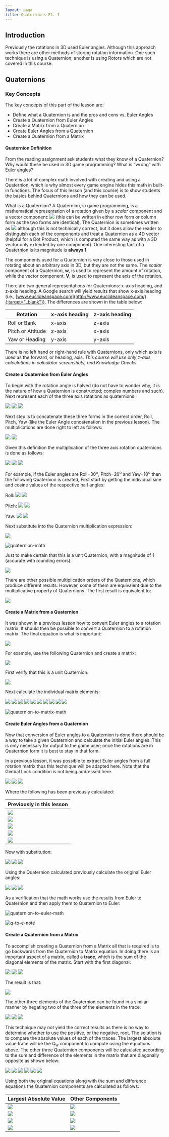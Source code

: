 ```yaml
---
layout: page
title: Quaternions Pt. 1
---
```

## Introduction
Previously the rotations in 3D used Euler angles. Although this approach works there are other methods of storing rotation information. One such technique is using a Quaternion; another is using Rotors which are not covered in this course.

## Quaternions
### Key Concepts
The key concepts of this part of the lesson are:
* Define what a Quaternion is and the pros and cons vs. Euler Angles
* Create a Quaternion from Euler Angles
* Create a Matrix from a Quaternion
* Create Euler Angles from a Quaternion
* Create a Quaternion from a Matrix

#### Quaternion Definition
From the reading assignment ask students what they know of a Quaternion? Why would these be used in 3D game programming? What is “wrong” with Euler angles?

There is a lot of complex math involved with creating and using a Quaternion, which is why almost every game engine hides this math in built-in functions. The focus of this lesson (and this course) is to show students the basics behind Quaternions and how they can be used.

What is a Quaternion? A Quaternion, in game programming, is a mathematical representation of a rotation given by a _scalar_ component and a vector component: <img src="https://latex.codecogs.com/svg.latex?\large&space;Q=\left[\begin{array}{cc}w&V\end{array}\right]=\left[\begin{array}{cc}w&\left(\begin{array}{ccc}X&Y&Z\end{array}\right)\end{array}\right]"/> (this can be written in either row form or column form as the two forms are identical). The Quaternion is sometimes written as <img src="https://latex.codecogs.com/svg.latex?\large&space;Q=\left[\begin{array}{cccc}Q_w&Q_x&Q_y&Q_z\end{array}\right]"/> although this is not technically correct, but it does allow the reader to distinguish each of the components and treat a Quaternion as a 4D vector (helpful for a Dot Product; which is computed the same way as with a 3D vector only extended by one component). One interesting fact of a Quaternion is its magnitude is **always 1**.

The components used for a Quaternion is very close to those used in rotating about an arbitrary axis in 3D, but they are not the same. The _scalar_ component of a Quaternion, **w**, is used to represent the amount of rotation, while the vector component, **V**, is used to represent the axis of the rotation.

There are two general representations for Quaternions: x-axis heading, and z-axis heading. A Google search will yield results that show x-axis heading (i.e., [www.euclideanspace.com](http://www.euclideanspace.com/){:target="_blank"}). The differences are shown in the table below:

Rotation | x-axis heading | z-axis heading
---------|----------------|---------------
Roll or Bank | x-axis | z-axis
Pitch or Attitude | z-axis | x-axis
Yaw or Heading | y-axis | y-axis

There is no left hand or right-hand rule with Quaternions, only which axis is used as the forward, or heading, axis. _This course will use only z-axis calculations in calculator screenshots, and Knowledge Checks._

#### Create a Quaternion from Euler Angles
To begin with the rotation angle is halved (do not have to wonder why, it is the nature of how a Quaternion is constructed; complex numbers and such). Next represent each of the three axis rotations as quaternions:

<img src="https://latex.codecogs.com/svg.latex?\large&space;Y=\left[\begin{array}{c}cos(\frac{Y}{2})\\\left(\begin{array}{c}0\\sin(\frac{Y}{2})\\0\end{array}\right)\end{array}\right]"/> <img src="https://latex.codecogs.com/svg.latex?\large&space;P=\left[\begin{array}{c}cos(\frac{P}{2})\\\left(\begin{array}{c}sin(\frac{P}{2})\\0\\0\end{array}\right)\end{array}\right]"/> <img src="https://latex.codecogs.com/svg.latex?\large&space;R=\left[\begin{array}{c}cos(\frac{R}{2})\\\left(\begin{array}{c}0\\0\\sin(\frac{R}{2})\end{array}\right)\end{array}\right]"/>

Next step is to concatenate these three forms in the correct order, Roll, Pitch, Yaw (like the Euler Angle concatenation in the previous lesson). The multiplications are done right to left as follows:

<img src="https://latex.codecogs.com/svg.latex?\large&space;Q_1Q_2=\left[\begin{array}{cc}Q_{1w}&\left(\begin{array}{ccc}Q_{1x}&Q_{1y}&Q_{1z}\end{array}\right)\end{array}\right]\left[\begin{array}{cc}Q_{2w}&\left(\begin{array}{ccc}Q_{2x}&Q_{2y}&Q_{2z}\end{array}\right)\end{array}\right]"/>

<img src="https://latex.codecogs.com/svg.latex?\large&space;=\left[\begin{array}{c}Q_{1w}Q_{2w}-Q_{1x}Q_{2x}-Q_{1y}Q_{2y}-Q_{1z}Q_{2z}\\\left(\begin{array}{c}Q_{1w}Q_{2x}+Q_{1x}Q_{2w}+Q_{1y}Q_{2z}-Q_{1z}Q_{2y}\\Q_{1w}Q_{2y}+Q_{1y}Q_{2w}+Q_{1z}Q_{2x}-Q_{1x}Q_{2z}\\Q_{1w}Q_{2z}+Q_{1z}Q_{2w}+Q_{1x}Q_{2y}-Q_{1y}Q_{2x}\end{array}\right)\end{array}\right]"/>

Given this definition the multiplication of the three axis rotation quaternions is done as follows:

<img src="https://latex.codecogs.com/svg.latex?\large&space;Q=\left(\left[\begin{array}{c}cos(\frac{Y}{2})\\\left(\begin{array}{c}0\\sin(\frac{Y}{2})\\0\end{array}\right)\end{array}\right]\left[\begin{array}{c}cos(\frac{P}{2})\\\left(\begin{array}{c}sin(\frac{P}{2})\\0\\0\end{array}\right)\end{array}\right]\right)\left[\begin{array}{c}cos(\frac{R}{2})\\\left(\begin{array}{c}0\\0\\sin(\frac{R}{2})\end{array}\right)\end{array}\right]"/>

<img src="https://latex.codecogs.com/svg.latex?\large&space;Q=\left[\begin{array}{c}cos(\frac{Y}{2})cos(\frac{P}{2})\\\left(\begin{array}{c}cos(\frac{Y}{2})sin(\frac{P}{2})\\sin(\frac{Y}{2})cos(\frac{P}{2})\\-sin(\frac{Y}{2})sin(\frac{P}{2})\end{array}\right)\end{array}\right]\left[\begin{array}{c}cos(\frac{R}{2})\\\left(\begin{array}{c}0\\0\\sin(\frac{R}{2})\end{array}\right)\end{array}\right]"/>

<img src="https://latex.codecogs.com/svg.latex?\large&space;Q=\left[\begin{array}{c}cos(\frac{Y}{2})cos(\frac{P}{2})cos(\frac{R}{2})+sin(\frac{Y}{2})sin(\frac{P}{2})sin(\frac{R}{2})\\\left(\begin{array}{c}cos(\frac{Y}{2})sin(\frac{P}{2})cos(\frac{R}{2})+sin(\frac{Y}{2})cos(\frac{P}{2})sin(\frac{R}{2})\\sin(\frac{Y}{2})cos(\frac{P}{2})cos(\frac{R}{2})-cos(\frac{Y}{2})sin(\frac{P}{2})sin(\frac{R}{2})\\cos(\frac{Y}{2})cos(\frac{P}{2})sin(\frac{R}{2})-sin(\frac{Y}{2})sin(\frac{P}{2})cos(\frac{R}{2})\end{array}\right)\end{array}\right]"/>

For example, if the Euler angles are Roll=30<sup>o</sup>, Pitch=20<sup>o</sup> and Yaw=10<sup>o</sup> then the following Quaternion is created, First start by getting the individual sine and cosine values of the respective half angles:

Roll: <img src="https://latex.codecogs.com/svg.latex?\large&space;sin(\frac{30}{2})\approx{0.2588}"/> <img src="https://latex.codecogs.com/svg.latex?\large&space;cos(\frac{30}{2})\approx{0.9659}"/>

Pitch: <img src="https://latex.codecogs.com/svg.latex?\large&space;sin(\frac{20}{2})\approx{0.1736}"/> <img src="https://latex.codecogs.com/svg.latex?\large&space;cos(\frac{20}{2})\approx{0.9848}"/>

Yaw: <img src="https://latex.codecogs.com/svg.latex?\large&space;sin(\frac{10}{2})\approx{0.0872}"/> <img src="https://latex.codecogs.com/svg.latex?\large&space;cos(\frac{10}{2})\approx{0.9962}"/>

Next substitute into the Quaternion multiplication expression:

<img src="https://latex.codecogs.com/svg.latex?\large&space;Q=\left[\begin{array}{c}(0.9962)(0.9848)(0.9659)+(0.0872)(0.1736)(0.2588)\\\left(\begin{array}{c}(0.9962)(0.1736)(0.9659)+(0.0872)(0.9848)(0.2588)\\(0.0872)(0.9848)(0.9659)-(0.9962)(0.1736)(0.2588)\\(0.9962)(0.9848)(0.2588)-(0.0872)(0.1736)(0.9659)\end{array}\right)\end{array}\right]\approx{\left[\begin{array}{c}0.9515\\\left(\begin{array}{c}0.1893\\0.0382\\0.2393\end{array}\right)\end{array}\right]"/>

![quaternion-math](files/quaternion-math.jpg)

Just to make certain that this is a unit Quaternion, with a magnitude of 1 (accurate with rounding errors):

<img src="https://latex.codecogs.com/svg.latex?\large&space;\Vert{Q}\Vert=\sqrt{0.95154852^2+0.18930786^2+0.03813458^2+0.23929834^2}=1"/>

There are other possible multiplication orders of the Quaternions, which produce different results. However, some of them are equivalent due to the multiplicative property of Quaternions. The first result is equivalent to:

<img src="https://latex.codecogs.com/svg.latex?\large&space;Q=\left[\begin{array}{c}cos(\frac{Y}{2})\\\left(\begin{array}{c}0\\sin(\frac{Y}{2})\\0\end{array}\right)\end{array}\right]\left(\left[\begin{array}{c}cos(\frac{P}{2})\\\left(\begin{array}{c}sin(\frac{P}{2})\\0\\0\end{array}\right)\end{array}\right]\left[\begin{array}{c}cos(\frac{R}{2})\\\left(\begin{array}{c}0\\0\\sin(\frac{R}{2})\end{array}\right)\end{array}\right]\right)"/>

#### Create a Matrix from a Quaternion
It was shown in a previous lesson how to convert Euler angles to a rotation matrix. It should then be possible to convert a Quaternion to a rotation matrix. The final equation is what is important:

<img src="https://latex.codecogs.com/svg.latex?\large&space;R_{Q}=\left[\begin{array}{ccc}1-2(Q_{y}^2+Q_{z}^2)&2(Q_{x}Q_{y}-Q_{w}Q_{z})&2(Q_{x}Q_{z}+Q_{w}Q_{y})\\2(Q_{x}Q_{y}+Q_{w}Q_{z})&1-2(Q_{x}^2+Q_{z}^2)&2(Q_{y}Q_{z}-Q_{w}Q_{x})\\2(Q_{x}Q_{z}-Q_{w}Q_{y})&2(Q_{y}Q_{z}+Q_{w}Q_{x})&1-2(Q_{x}^2+Q_{y}^2)\end{array}\right]"/>

For example, use the following Quaternion and create a matrix:

<img src="https://latex.codecogs.com/svg.latex?\large&space;Q=\left[\begin{array}{c}0.95154852\\\left(\begin{array}{c}0.18930786\\0.03813458\\0.23929834\end{array}\right)\end{array}\right]"/>

First verify that this is a unit Quaternion:

<img src="https://latex.codecogs.com/svg.latex?\large&space;\Vert{Q}\Vert=\sqrt{0.95154852^2+0.18930786^2+0.03813458^2+0.23929834^2}=1"/>

Next calculate the individual matrix elements:

<img src="https://latex.codecogs.com/svg.latex?\large&space;M_{11}=1-2(0.03813458^2+0.23929834^2)\approx{0.8826}"/>

<img src="https://latex.codecogs.com/svg.latex?\large&space;M_{12}=2((0.18930786)(0.03813458)-(0.95154852)(0.2392834))\approx{-0.4410}"/>

<img src="https://latex.codecogs.com/svg.latex?\large&space;M_{13}=2((0.18930786)(0.2392834)+(0.95154852)(0.03813458))\approx{0.1632}"/>

<img src="https://latex.codecogs.com/svg.latex?\large&space;M_{21}=2((0.18930786)(0.03813458)+(0.95154852)(0.23929834))\approx{0.4698}"/>

<img src="https://latex.codecogs.com/svg.latex?\large&space;M_{22}=1-2(0.18930786^2+0.23929834^2)\approx{0.8138}"/>

<img src="https://latex.codecogs.com/svg.latex?\large&space;M_{23}=2((0.03813458)(0.23929834)-(0.95154852)(0.18930786))\approx{-0.3420}"/>

<img src="https://latex.codecogs.com/svg.latex?\large&space;M_{31}=2((0.18930786)(0.23929834)-(0.95154852)(0.03813458))\approx{0.0180}"/>

<img src="https://latex.codecogs.com/svg.latex?\large&space;M_{32}=2((0.03813458)(0.23929834)+(0.95154852)(0.18930786))\approx{0.3785}"/>

<img src="https://latex.codecogs.com/svg.latex?\large&space;M_{33}=1-2(0.18930786^2+0.03813458^2)\approx{0.9254}"/>

<img src="https://latex.codecogs.com/svg.latex?\large&space;R_Q=\left[\begin{array}{ccc}0.8826&-0.4408&0.1630\\0.4698&0.8138&-0.3420\\0.0180&0.3785&0.9254\end{array}\right]"/>

![quaternion-to-matrix-math](files/quaternion-to-matrix-math.jpg)

#### Create Euler Angles from a Quaternion
Now that conversion of Euler angles to a Quaternion is done there should be a way to take a given Quaternion and calculate the initial Euler angles. This is only necessary for output to the game user; once the rotations are in Quaternion form it is best to stay in that form.

In a previous lesson, it was possible to extract Euler angles from a full rotation matrix thus this technique will be adapted here. Note that the Gimbal Lock condition is not being addressed here.

<img src="https://latex.codecogs.com/svg.latex?\large&space;P=sin^{-1}(-M_{23})"/> <img src="https://latex.codecogs.com/svg.latex?\large&space;Y=tan^{-1}\left(\frac{M_{13}}{M_{33}}\right)"/> <img src="https://latex.codecogs.com/svg.latex?\large&space;R=tan^{-1}\left(\frac{M_{21}}{M_22}\right)"/>

Where the following has been previously calculated:

| Previously in this lesson |
|---------------------------|
| <img src="https://latex.codecogs.com/svg.latex?\large&space;M_{23}=2(Q_{y}Q_{z}-Q_{w}Q_{x})"/> |
| <img src="https://latex.codecogs.com/svg.latex?\large&space;M_{22}=1-2(Q_{x}^2+Q_{z}^2)"/> |
| <img src="https://latex.codecogs.com/svg.latex?\large&space;M_{13}=2(Q_{x}Q_{z}+Q_{w}Q_{y})"/> |
| <img src="https://latex.codecogs.com/svg.latex?\large&space;M_{21}=2(Q_{x}Q_{y}+Q_{w}Q_{z})"/> |
| <img src="https://latex.codecogs.com/svg.latex?\large&space;M_{33}=1-2(Q_{x}^2+Q_{y}^2)"/> |

Now with substitution:

<img src="https://latex.codecogs.com/svg.latex?\large&space;P=sin^{-1}(-2(Q_{y}Q_{z}-Q_{w}Q_{x}))"/>

<img src="https://latex.codecogs.com/svg.latex?\large&space;Y=tan^{-1}\left(\frac{2(Q_{x}Q_{z}+Q_{w}Q_{y})}{1-2(Q_{x}^2+Q_{y}^2}\right)"/>

<img src="https://latex.codecogs.com/svg.latex?\large&space;R=tan^{-1}\left(\frac{2(Q_{x}Q_{y}+Q_{w}Q_{z}}{1-2(Q_{x}^2+Q_{z}^2)}\right)"/>

Using the Quaternion calculated previously calculate the original Euler angles:

<img src="https://latex.codecogs.com/svg.latex?\large&space;P=sin^{-1}(-2((0.0382)(0.2393)-(0.9515)(0.1893)))\approx{20^{o}}"/>

<img src="https://latex.codecogs.com/svg.latex?\large&space;Y=tan^{-1}\left(\frac{2((0.1893)(0.2393)+(0.9515)(0.0382))}{1-2(0.1893^2+0.0382^2)}\right)\approx{10^{o}}"/>

<img src="https://latex.codecogs.com/svg.latex?\large&space;R=tan^{-1}\left(\frac{2((0.1893)(0.0382)+(0.9515)(0.2393))}{1-2(0.1893^2+0.2393^2)}\right)\approx{30^{o}}"/>

As a verification that the math works use the results from Euler to Quaternion and then apply them to Quaternion to Euler:

![quaternion-to-euler-math](files/quaternion-to-euler-math.jpg)

![q-to-e-note](files/q-to-e-note.jpg)

#### Create a Quaternion from a Matrix
To accomplish creating a Quaternion from a Matrix all that is required is to go backwards from the Quaternion to Matrix equation. In doing there is an important aspect of a matrix, called a **trace**, which is the sum of the diagonal elements of the matrix. Start with the first diagonal:

<img src="https://latex.codecogs.com/svg.latex?\large&space;tr(M)=M_{11}+M_{22}+M_{33}"/>

<img src="https://latex.codecogs.com/svg.latex?\large&space;tr(M)=1-2Q_{y}^2-2Q_{z}^2+1-2Q_{x}^2-2Q_{z}^2+1-2Q_{x}^2-2Q_{y}^2"/>

<img src="https://latex.codecogs.com/svg.latex?\large&space;tr(M)=3-4(Q_{x}^2+Q_{y}^2+Q_{z}^2)"/>

The result is that:

<img src="https://latex.codecogs.com/svg.latex?\large&space;Q_{w}=\frac{\sqrt{M_{11}+M_{22}+M_{33}+1}}{2}"/>

The other three elements of the Quaternion can be found in a similar manner by negating two of the three of the elements in the trace:

<img src="https://latex.codecogs.com/svg.latex?\large&space;Q_{x}=\frac{\sqrt{M_{11}-M_{22}-M_{33}+1}}{2}"/>

<img src="https://latex.codecogs.com/svg.latex?\large&space;Q_{y}=\frac{\sqrt{-M_{11}+M_{22}-M_{33}+1}}{2}"/>

<img src="https://latex.codecogs.com/svg.latex?\large&space;Q_{z}=\frac{\sqrt{-M_{11}-M_{22}+M_{33}+1}}{2}"/>

This technique may not yield the correct results as there is no way to determine whether to use the positive, or the negative, root. The solution is to compare the absolute values of each of the traces. The largest absolute value trace will be the Q<sub>w</sub> component to compute using the equations above. The other three Quaternion components will be calculated according to the sum and difference of the elements in the matrix that are diagonally opposite as shown below:

<img src="https://latex.codecogs.com/svg.latex?\large&space;M_{12}+M_{21}=(2Q_xQ_y-2Q_wQ_z)+(2Q_xQ_y+Q_wQ_z)=4Q_xQ_y"/>

<img src="https://latex.codecogs.com/svg.latex?\large&space;M_{21}-M_{12}=(2Q_xQ_y+2Q_wQ_z)-(2Q_xQ_y-2Q_wQ_z)=4Q_wQ_z"/>

<img src="https://latex.codecogs.com/svg.latex?\large&space;M_{31}+M_{13}=(2Q_xQ_z-2Q_wQ_y)+(2Q_xQ_z+2Q_wQ_y)=4Q_xQ_z"/>

<img src="https://latex.codecogs.com/svg.latex?\large&space;M_{13}-M_{31}=(2Q_xQ_z+2Q_wQ_y)-(2Q_xQ_z-2Q_wQ_y)=4Q_wQ_y"/>

<img src="https://latex.codecogs.com/svg.latex?\large&space;M_{23}+M_{32}=(2Q_yQ_z-2Q_wQ_x)+(2Q_yQ_z+2Q_wQ_x)=4Q_yQ_z"/>

<img src="https://latex.codecogs.com/svg.latex?\large&space;M_{32}-M_{23}=(2Q_yQ_z+2Q_wQ_x)-(2Q_yQ_z-2Q_wQ_x)=4Q_wQ_x"/>

Using both the original equations along with the sum and difference equations the Quaternion components are calculated as follows:

Largest Absolute Value | Other Components
-----------------------|-----------------
<img src="https://latex.codecogs.com/svg.latex?\large&space;Q_{w}=\frac{\sqrt{M_{11}+M_{22}+M_{33}+1}}{2}"/> | <img src="https://latex.codecogs.com/svg.latex?\large&space;Q_x=\frac{M_{32}-M_{23}}{4Q_w}"/> | <img src="https://latex.codecogs.com/svg.latex?\large&space;Q_y=\frac{M_{13}-M_{31}}{4Q_w}"/> | <img src="https://latex.codecogs.com/svg.latex?\large&space;Q_z=\frac{M_{21}-M_{12}}{4Q_w}"/>
<img src="https://latex.codecogs.com/svg.latex?\large&space;Q_{x}=\frac{\sqrt{M_{11}-M_{22}-M_{33}+1}}{2}"/> | <img src="https://latex.codecogs.com/svg.latex?\large&space;Q_w=\frac{M_{32}-M_{23}}{4Q_x}"/> | <img src="https://latex.codecogs.com/svg.latex?\large&space;Q_y=\frac{M_{12}+M_{21}}{4Q_x}"/> | <img src="https://latex.codecogs.com/svg.latex?\large&space;Q_z=\frac{M_{31}+M_{13}}{4Q_x}"/>
<img src="https://latex.codecogs.com/svg.latex?\large&space;Q_{y}=\frac{\sqrt{-M_{11}+M_{22}-M_{33}+1}}{2}"/> | <img src="https://latex.codecogs.com/svg.latex?\large&space;Q_w=\frac{M_{13}-M_{31}}{4Q_y}"/> | <img src="https://latex.codecogs.com/svg.latex?\large&space;Q_x=\fracM_{12}+M_{21}}{4Q_y}"/> | <img src="https://latex.codecogs.com/svg.latex?\large&space;Q_z=\frac{M_{23}+M_{32}}{4Q_y}"/>
<img src="https://latex.codecogs.com/svg.latex?\large&space;Q_{z}=\frac{\sqrt{-M_{11}-M_{22}+M_{33}+1}}{2}"/> | <img src="https://latex.codecogs.com/svg.latex?\large&space;Q_w=\frac{M_{21}-M_{12}}{4Q_z}"/> | <img src="https://latex.codecogs.com/svg.latex?\large&space;Q_x=\frac{M_{31}+M_{13}}{4Q_z}"/> | <img src="https://latex.codecogs.com/svg.latex?\large&space;Q_y=\frac{M_{23}+M_{32}}{4Q_z}"/>



